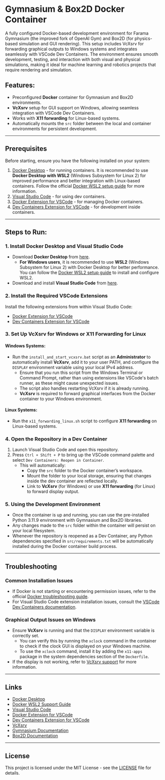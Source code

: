 # Gymnasium & Box2D Docker Container

A fully configured Docker-based development environment for Farama Gymnasium (the improved fork of OpenAI Gym) and Box2D (for physics-based simulation and GUI rendering). This setup includes VcXsrv for forwarding graphical outputs to Windows systems and integrates seamlessly with VSCode Dev Containers. The environment ensures smooth development, testing, and interaction with both visual and physical simulations, making it ideal for machine learning and robotics projects that require rendering and simulation.

## Features:

-   Preconfigured **Docker** container for Gymnasium and Box2D environments.
-   **VcXsrv** setup for GUI support on Windows, allowing seamless integration with VSCode Dev Containers.
-   Works with **X11 forwarding** for Linux-based systems.
-   Automatically mounts the `src` folder between the local and container environments for persistent development.

---

## Prerequisites

Before starting, ensure you have the following installed on your system:

1. [Docker Desktop](https://www.docker.com/products/docker-desktop) - for running containers. It is recommended to use **Docker Desktop with WSL2** (Windows Subsystem for Linux 2) for improved performance and better integration with Linux-based containers. Follow the official [Docker WSL2 setup guide](https://docs.docker.com/desktop/windows/wsl/) for more information.
2. [Visual Studio Code](https://code.visualstudio.com/) - for using dev containers.
3. [Docker Extension for VSCode](https://marketplace.visualstudio.com/items?itemName=ms-azuretools.vscode-docker) - for managing Docker containers.
4. [Dev Containers Extension for VSCode](https://marketplace.visualstudio.com/items?itemName=ms-vscode-remote.remote-containers) - for development inside containers.

---

## Steps to Run:

### 1. Install Docker Desktop and Visual Studio Code

-   Download **Docker Desktop** from [here](https://www.docker.com/products/docker-desktop).
    -   **For Windows users**, it is recommended to use **WSL2** (Windows Subsystem for Linux 2) with Docker Desktop for better performance. You can follow the [Docker WSL2 setup guide](https://docs.docker.com/desktop/windows/wsl/) to install and configure WSL2.
-   Download and install **Visual Studio Code** from [here](https://code.visualstudio.com/Download).

### 2. Install the Required VSCode Extensions

Install the following extensions from within Visual Studio Code:

-   [Docker Extension for VSCode](https://marketplace.visualstudio.com/items?itemName=ms-azuretools.vscode-docker)
-   [Dev Containers Extension for VSCode](https://marketplace.visualstudio.com/items?itemName=ms-vscode-remote.remote-containers)

### 3. Set Up VcXsrv for Windows or X11 Forwarding for Linux

#### Windows Systems:

-   Run the `install_and_start_vcxsrv.bat` script as an **Administrator** to automatically install **VcXsrv**, add it to your user PATH, and configure the `DISPLAY` environment variable using your local IPv4 address.
    -   Ensure that you run this script from the Windows Terminal or Command Prompt, rather than using extensions like VSCode's batch runner, as these might cause unexpected issues.
    -   The script also handles restarting VcXsrv if it is already running.
    -   **VcXsrv** is required to forward graphical interfaces from the Docker container to your Windows environment.

#### Linux Systems:

-   Run the `x11_forwarding_linux.sh` script to configure **X11 forwarding** on Linux-based systems.

### 4. Open the Repository in a Dev Container

1. Launch Visual Studio Code and open this repository.
2. Press `Ctrl + Shift + P` to bring up the VSCode command palette and select `Dev Containers: Reopen in Container`.
    - This will automatically:
        - Copy the `src` folder to the Docker container’s workspace.
        - Mount the folder to your local storage, ensuring that changes inside the dev container are reflected locally.
        - Link to **VcXsrv** (for Windows) or use **X11 forwarding** (for Linux) to forward display output.

### 5. Using the Development Environment

-   Once the container is up and running, you can use the pre-installed Python 3.11.9 environment with Gymnasium and Box2D libraries.
-   Any changes made to the `src` folder within the container will persist on your local filesystem.
-   Whenever the repository is reopened as a Dev Container, any Python dependencies specified in `src/requirements.txt` will be automatically installed during the Docker container build process.

---

## Troubleshooting

### Common Installation Issues

-   If Docker is not starting or encountering permission issues, refer to the official [Docker troubleshooting guide](https://docs.docker.com/docker-for-windows/troubleshoot/).
-   For Visual Studio Code extension installation issues, consult the [VSCode Dev Containers documentation](https://code.visualstudio.com/docs/remote/containers).

### Graphical Output Issues on Windows

-   Ensure **VcXsrv** is running and that the `DISPLAY` environment variable is correctly set.
    -   You can verify this by running the `xclock` command in the container to check if the clock GUI is displayed on your Windows machine.
    -   To use the `xclock` command, install it by adding the `x11-apps` package in the system dependencies section of the `Dockerfile`.
-   If the display is not working, refer to [VcXsrv support](https://sourceforge.net/projects/vcxsrv/support) for more information.

---

## Links

-   [Docker Desktop](https://www.docker.com/products/docker-desktop)
-   [Docker WSL2 Support Guide](https://docs.docker.com/desktop/windows/wsl/)
-   [Visual Studio Code](https://code.visualstudio.com/)
-   [Docker Extension for VSCode](https://marketplace.visualstudio.com/items?itemName=ms-azuretools.vscode-docker)
-   [Dev Containers Extension for VSCode](https://marketplace.visualstudio.com/items?itemName=ms-vscode-remote.remote-containers)
-   [VcXsrv](https://sourceforge.net/projects/vcxsrv/)
-   [Gymnasium Documentation](https://gymnasium.farama.org/)
-   [Box2D Documentation](https://box2d.org/documentation/)

---

## License

This project is licensed under the MIT License - see the [LICENSE](LICENSE) file for details.
